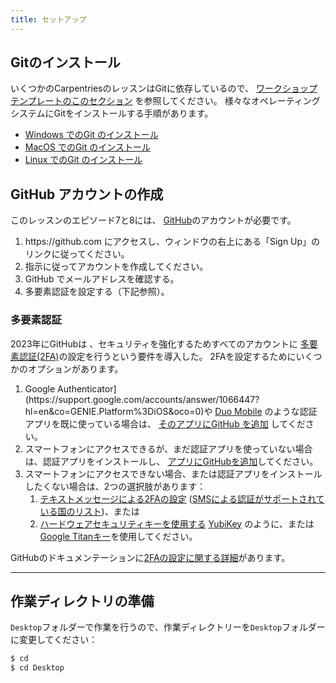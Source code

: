 ```yaml
---
title: セットアップ
---
```


## Gitのインストール

いくつかのCarpentriesのレッスンはGitに依存しているので、
[ワークショップテンプレートのこのセクション][workshop-setup] を参照してください。
様々なオペレーティングシステムにGitをインストールする手順があります。

- [Windows でのGit のインストール][workshop-setup]
- [MacOS でのGit のインストール][workshop-setup]
- [Linux でのGit のインストール][workshop-setup]

## GitHub アカウントの作成

このレッスンのエピソード7と8には、 [GitHub](https://github.com)のアカウントが必要です。

1. https\://github.com にアクセスし、ウィンドウの右上にある「Sign Up」のリンクに従ってください。
2. 指示に従ってアカウントを作成してください。
3. GitHub でメールアドレスを確認する。
4. 多要素認証を設定する（下記参照）。

### 多要素認証

2023年にGitHubは 、セキュリティを強化するためすべてのアカウントに [多要素認証(2FA)](https://docs.github.com/en/authentication/securing-your-account-with-two-factor-authentication-2fa/about-two-factor-authentication)の設定を行うという要件を導入した。
2FAを設定するためにいくつかのオプションがあります。

1. Google Authenticator]\(https\://support.google.com/accounts/answer/1066447?hl=en\&co=GENIE.Platform%3DiOS\&oco=0)や [Duo Mobile](https://duo.com/product/multi-factor-authentication-mfa/duo-mobile-app) のような認証アプリを既に使っている場合は、 [そのアプリにGitHub を追加](https://docs.github.com/en/authentication/securing-your-account-with-two-factor-authentication-2fa/configuring-two-factor-authentication#configuring-two-factor-authentication-using-a-totp-mobile-app) してください。
2. スマートフォンにアクセスできるが、まだ認証アプリを使っていない場合は、認証アプリをインストールし、 [アプリにGitHubを追加](https://docs.github.com/en/authentication/securing-your-account-with-two-factor-authentication-2fa/configuring-two-factor-authentication#configuring-two-factor-authentication-using-a-totp-mobile-app)してください。
3. スマートフォンにアクセスできない場合、または認証アプリをインストールしたくない場合は、2つの選択肢があります：
   1. [テキストメッセージによる2FAの設定](https://docs.github.com/en/authentication/securing-your-account-with-two-factor-authentication-2fa/configuring-two-factor-authentication#configuring-two-factor-authentication-using-text-messages)
      ([SMSによる認証がサポートされている国のリスト](https://docs.github.com/en/authentication/securing-your-account-with-two-factor-authentication-2fa/countries-where-sms-authentication-is-supported))、または
   2. [ハードウェアセキュリティキーを使用する](https://docs.github.com/en/authentication/securing-your-account-with-two-factor-authentication-2fa/configuring-two-factor-authentication#configuring-two-factor-authentication-using-a-security-key)
      [YubiKey](https://www.yubico.com/products/yubikey-5-overview/)
      のように、または[Google Titanキー](https://store.google.com/us/product/titan_security_key?hl=en-US\&pli=1)を使用してください。

GitHubのドキュメンテーションに[2FAの設定に関する詳細](https://docs.github.com/en/authentication/securing-your-account-with-two-factor-authentication-2fa/configuring-two-factor-authentication)があります。

***

## 作業ディレクトリの準備

`Desktop`フォルダーで作業を行うので、作業ディレクトリーを`Desktop`フォルダーに変更してください：

```bash
$ cd
$ cd Desktop
```

[workshop-setup]: https://carpentries.github.io/workshop-template/install_instructions/#git
